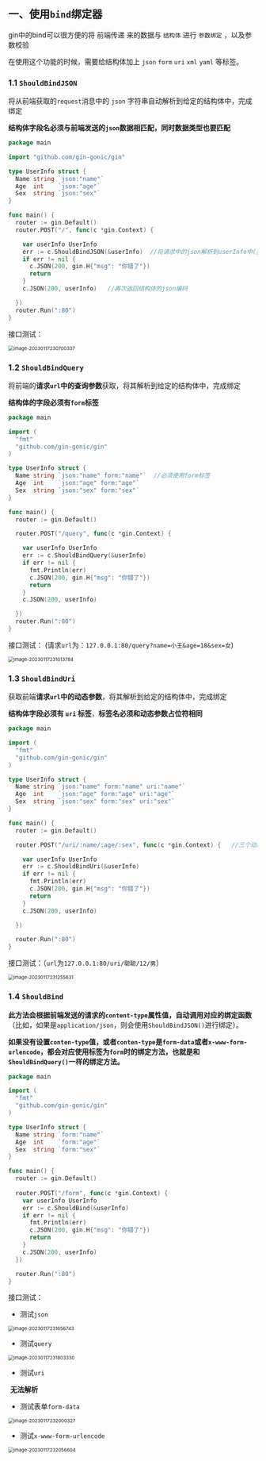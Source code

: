 ## 一、使用`bind`绑定器

gin中的bind可以很方便的将 前端传递 来的数据与 `结构体` 进行 `参数绑定` ，以及参数校验

在使用这个功能的时候，需要给结构体加上    `json`   `form`    `uri`   `xml`  `yaml` 等标签。

### 1.1 `ShouldBindJSON`

将从前端获取的`request`消息中的 `json` 字符串自动解析到给定的结构体中，完成绑定

**结构体字段名必须与前端发送的`json`数据相匹配，同时数据类型也要匹配**

```go
package main

import "github.com/gin-gonic/gin"

type UserInfo struct {
  Name string `json:"name"`
  Age  int    `json:"age"`
  Sex  string `json:"sex"`
}

func main() {
  router := gin.Default()
  router.POST("/", func(c *gin.Context) {

    var userInfo UserInfo
    err := c.ShouldBindJSON(&userInfo)  //将请求中的json解析到userInfo中(类似json.UnMarshal的作用)
    if err != nil {
      c.JSON(200, gin.H{"msg": "你错了"})
      return
    }
    c.JSON(200, userInfo)   //再次返回结构体的json编码

  })
  router.Run(":80")
}
```

接口测试：

<img src="06.bind绑定器.assets/image-20230117230700337.png" alt="image-20230117230700337" style="zoom:67%;" />



### 1.2 `ShouldBindQuery`

将前端的**请求`url`**中的**查询参数**获取，将其解析到给定的结构体中，完成绑定

**结构体的字段必须有`form`标签**

```go
package main

import (
  "fmt"
  "github.com/gin-gonic/gin"
)

type UserInfo struct {
  Name string `json:"name" form:"name"`  //必须使用form标签
  Age  int    `json:"age" form:"age"`
  Sex  string `json:"sex" form:"sex"`
}

func main() {
  router := gin.Default()

  router.POST("/query", func(c *gin.Context) {

    var userInfo UserInfo
    err := c.ShouldBindQuery(&userInfo)
    if err != nil {
      fmt.Println(err)
      c.JSON(200, gin.H{"msg": "你错了"})
      return
    }
    c.JSON(200, userInfo)

  })
  router.Run(":80")
}
```

接口测试： (请求`url`为：`127.0.0.1:80/query?name=小王&age=18&sex=女`)

<img src="06.bind绑定器.assets/image-20230117231013784.png" alt="image-20230117231013784" style="zoom:67%;" />

### 1.3 `ShouldBindUri`

获取前端**请求`url`**中的**动态参数**，将其解析到给定的结构体中，完成绑定

**结构体字段必须有 `uri` 标签**，**标签名必须和动态参数占位符相同**

```go
package main

import (
  "fmt"
  "github.com/gin-gonic/gin"
)

type UserInfo struct {
  Name string `json:"name" form:"name" uri:"name"`
  Age  int    `json:"age" form:"age" uri:"age"`
  Sex  string `json:"sex" form:"sex" uri:"sex"`
}

func main() {
  router := gin.Default()

  router.POST("/uri/:name/:age/:sex", func(c *gin.Context) {   //三个动态参数的key分别为：name/age/sex

    var userInfo UserInfo
    err := c.ShouldBindUri(&userInfo)
    if err != nil {
      fmt.Println(err)
      c.JSON(200, gin.H{"msg": "你错了"})
      return
    }
    c.JSON(200, userInfo)

  })

  router.Run(":80")
}
```

接口测试：（`url`为`127.0.0.1:80/uri/聪聪/12/男`）

<img src="06.bind绑定器.assets/image-20230117231255631.png" alt="image-20230117231255631" style="zoom:67%;" />

### 1.4 `ShouldBind`

**此方法会根据前端发送的请求的`content-type`属性值，自动调用对应的绑定函数**（比如，如果是`application/json`，则会使用`ShouldBindJSON()`进行绑定）。

**如果没有设置`conten-type`值，或者`conten-type`是`form-data`或者`x-www-form-urlencode`，都会对应使用标签为`form`时的绑定方法，也就是和`ShouldBindQuery()`一样的绑定方法。**

```go
package main

import (
  "fmt"
  "github.com/gin-gonic/gin"
)

type UserInfo struct {
  Name string `form:"name"`
  Age  int    `form:"age"`
  Sex  string `form:"sex"`
}

func main() {
  router := gin.Default()
  
  router.POST("/form", func(c *gin.Context) {
    var userInfo UserInfo
    err := c.ShouldBind(&userInfo)
    if err != nil {
      fmt.Println(err)
      c.JSON(200, gin.H{"msg": "你错了"})
      return
    }
    c.JSON(200, userInfo)
  })

  router.Run(":80")
}
```

接口测试：

- 测试`json`

<img src="06.bind绑定器.assets/image-20230117231656743.png" alt="image-20230117231656743" style="zoom:67%;" />

- 测试`query`

<img src="06.bind绑定器.assets/image-20230117231803330.png" alt="image-20230117231803330" style="zoom:67%;" />

- 测试`uri`

​			**无法解析**

- 测试表单`form-data`

<img src="06.bind绑定器.assets/image-20230117232000327.png" alt="image-20230117232000327" style="zoom:67%;" />

- 测试`x-www-form-urlencode`

<img src="06.bind绑定器.assets/image-20230117232056604.png" alt="image-20230117232056604" style="zoom:67%;" />